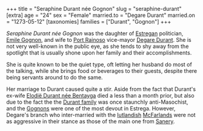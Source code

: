 +++
title = "Seraphine Durant née Gognon"
slug = "seraphine-durant"
[extra]
age = "24"
sex = "Female"
married.to = "Degare Durant"
married.on = "1273-05-12"
[taxonomies]
families = ["Durant", "Gognon"]
+++

_Seraphine Durant née Gognon_ was the daughter of [Estregan](@/locations/estrega.md) politician, [Emile Gognon](@/characters/emile-gognon.md), and
wife to [Port Rainoso](@/locations/port-rainoso.md) vice-mayor [Degare Durant](@/characters/degare-durant.md). She is not very well-known in the
public eye, as she tends to shy away from the spotlight that is usually shone upon her family and their accomplishments. 

She is quite known to be the quiet type, oft letting her husband do most of the talking, while she brings food or beverages to their guests, despite
there being servants around to do the same.

Her marriage to Durant caused quite a stir. Aside from the fact that Durant's ex-wife [Elodië Durant née Bentayga](@/characters/elodie-bentayga.md) died a less than a month prior, but also due to the fact the the [Durant family](@/families/durant.md) was once staunchly anti-Masochist, and the [Gognons](@/families/gognon.md) were one of the most devout in Estrega. However, Degare's branch who inter-married with the [Iutlandish](@/locations/iutland.md) [McFarlands](@/families/mcfarland.md) were not as aggressive in their stance as those of the main one from [Sanery](@/locations/sanery.md).

